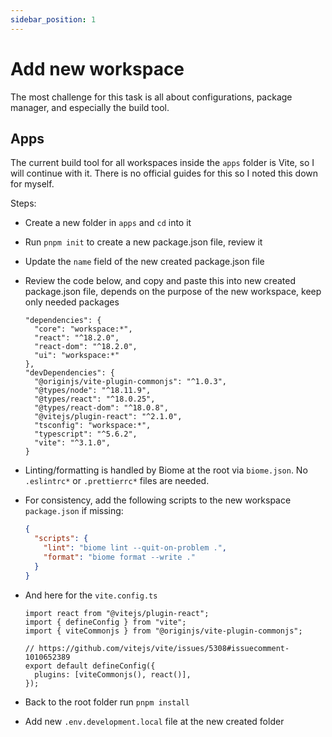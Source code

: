 ```yaml
---
sidebar_position: 1
---
```


# Add new workspace

The most challenge for this task is all about configurations, package manager, and especially the build tool.

## Apps

The current build tool for all workspaces inside the `apps` folder is Vite, so I will continue with it. There is no official guides for this so I noted this down for myself.

Steps:

- Create a new folder in `apps` and `cd` into it
- Run `pnpm init` to create a new package.json file, review it
- Update the `name` field of the new created package.json file
- Review the code below, and copy and paste this into new created package.json file, depends on the purpose of the new workspace, keep only needed packages
  ```
  "dependencies": {
    "core": "workspace:*",
    "react": "^18.2.0",
    "react-dom": "^18.2.0",
    "ui": "workspace:*"
  },
  "devDependencies": {
    "@originjs/vite-plugin-commonjs": "^1.0.3",
    "@types/node": "^18.11.9",
    "@types/react": "^18.0.25",
    "@types/react-dom": "^18.0.8",
    "@vitejs/plugin-react": "^2.1.0",
    "tsconfig": "workspace:*",
    "typescript": "^5.6.2",
    "vite": "^3.1.0",
  }
  ```
- Linting/formatting is handled by Biome at the root via `biome.json`. No `.eslintrc*` or `.prettierrc*` files are needed.
- For consistency, add the following scripts to the new workspace `package.json` if missing:
  ```json
  {
    "scripts": {
      "lint": "biome lint --quit-on-problem .",
      "format": "biome format --write ."
    }
  }
  ```
- And here for the `vite.config.ts`

  ```
  import react from "@vitejs/plugin-react";
  import { defineConfig } from "vite";
  import { viteCommonjs } from "@originjs/vite-plugin-commonjs";

  // https://github.com/vitejs/vite/issues/5308#issuecomment-1010652389
  export default defineConfig({
    plugins: [viteCommonjs(), react()],
  });
  ```

- Back to the root folder run `pnpm install`
- Add new `.env.development.local` file at the new created folder
